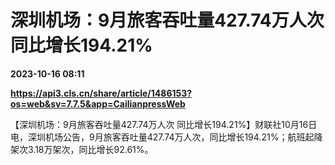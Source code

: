 # 深圳机场：9月旅客吞吐量427.74万人次 同比增长194.21%

**2023-10-16 08:11**

**https://api3.cls.cn/share/article/1486153?os=web&sv=7.7.5&app=CailianpressWeb**

【深圳机场：9月旅客吞吐量427.74万人次 同比增长194.21%】财联社10月16日电，深圳机场公告，9月旅客吞吐量427.74万人次，同比增长194.21%；航班起降架次3.18万架次，同比增长92.61%。